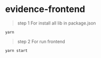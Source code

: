 # evidence-frontend

> step 1 For install all lib in package.json

```
yarn
```

> step 2 For run frontend

```
yarn start
```